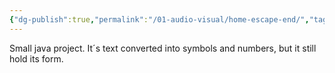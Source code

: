 ```yaml
---
{"dg-publish":true,"permalink":"/01-audio-visual/home-escape-end/","tags":["audio-visual","graphic-design"]}
---
```


Small java project.
It´s text converted into symbols and numbers, but it still hold its form.